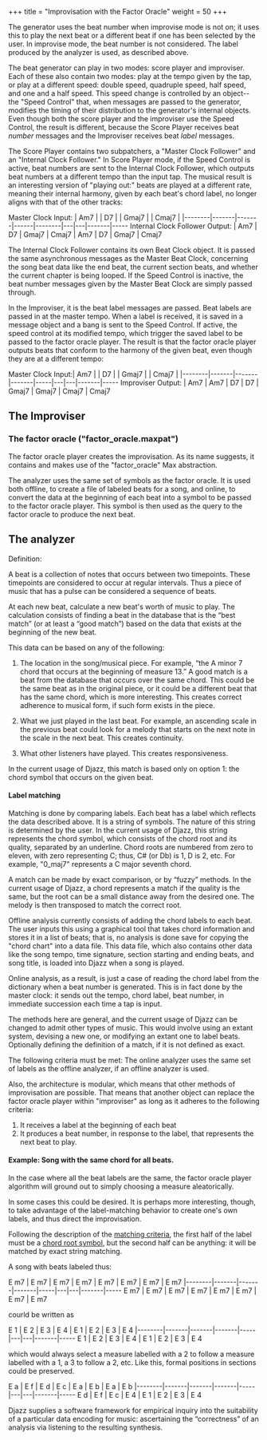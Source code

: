 +++
title = "Improvisation with the Factor Oracle"
weight = 50
+++

The generator uses the beat number when improvise mode is not on; it uses this to play the next beat or a different beat if one has been selected by the user.  In improvise mode, the beat number is not considered. The label produced by the analyzer is used, as described above.

The beat generator can play in two modes: score player and improviser. Each of these also contain two modes: play at the tempo given by the tap,
or play at a different speed: double speed, quadruple speed, half speed, and one and a half speed.  This speed change is controlled 
by an object--the "Speed Control" that, when messages are passed to the generator, modifies the timing of their distribution to the generator's internal objects.
Even though both the score player and the improviser use the Speed Control, the result is different, because the Score Player receives
beat _number_ messages and the Improviser receives beat _label_ messages.

The Score Player contains two subpatchers, a "Master Clock Follower" and an "Internal Clock Follower." In Score Player mode,
if the Speed Control is active, beat numbers are sent to the Internal Clock Follower, which outputs beat numbers at a different tempo than
the input tap. The musical result is an interesting version of "playing out:" beats are played at a different rate, meaning their
internal harmony, given by each beat's chord label, no longer aligns with that of the other tracks:

Master Clock Input:				| Am7    |       | D7    |       | Gmaj7   |   | Cmaj7 |
|--------|-------|-------|------|--------|---|---|-------|-----
Internal Clock Follower Output: | Am7    | D7    | Gmaj7 | Cmaj7 | Am7    | D7 | Gmaj7 | Cmaj7 

The Internal Clock Follower contains its own Beat Clock object. It is passed the same asynchronous messages as the Master Beat Clock,
concerning the song beat data like the end beat, the current section beats, and whether the current chapter is being looped.
If the Speed Control is inactive, the beat number messages given by the Master Beat Clock are simply passed through.

In the Improviser, it is the beat label messages are passed. Beat labels are passed in at the master tempo. When a label is received, it is saved in
a message object and a bang is sent to the Speed Control. If active, the speed control at its modified tempo, which trigger the saved 
label to be passed to the factor oracle player. The result is that the factor oracle player outputs beats that conform to 
the harmony of the given beat, even though they are at a different tempo:

Master Clock Input:| Am7    |       | D7    |       | Gmaj7   |   | Cmaj7 |
|--------|-------|-------|-------|-----|---|---|-------|-----
Improviser Output: | Am7    | Am7    | D7 | D7 | Gmaj7 | Gmaj7 | Cmaj7 | Cmaj7 


## The Improviser

### The factor oracle ("factor_oracle.maxpat")

The factor oracle player creates the improvisation. As its name suggests, it contains and makes use of the "factor_oracle" Max abstraction. 

The analyzer uses the same set of symbols as the factor oracle. It is used both offline, to create a file of labeled beats for a song, and online, to convert the data at the beginning of each beat into a symbol to be passed to the factor oracle player. 
This symbol is then used as the query to the factor oracle to produce the next beat.

## The analyzer



Definition:

A beat is a collection of notes that occurs between two timepoints. These timepoints are considered to occur at regular intervals. 
Thus a piece of music that has a pulse can be considered a sequence of beats.

At each new beat, calculate a new beat's worth of music to play. The calculation consists of finding a beat in the database that is the 
“best match” (or at least a “good match”) based on the data that exists at the beginning of the new beat.

This data can be based on any of the following:

1. The location in the song/musical piece.  For example, “the A minor 7 chord that occurs at the beginning 
of measure 13.”  A good match is a beat from the database that occurs over the same chord. This could be 
the same beat as in the original piece, or it could be a different 
beat that has the same chord, which is more interesting. This creates correct adherence to musical form, if such form exists in the piece.

2. What we just played in the last beat. For example, an ascending scale in the previous beat could look for a melody that starts on the next 
note in the scale in the next beat. This creates continuity.

3. What other listeners have played. This creates responsiveness.
	
In the current usage of Djazz, this match is based only on option 1: the chord symbol that occurs on the given beat. 

#### Label matching
Matching is done by 
comparing labels. Each beat has a label which reflects the data described above. It is a string of symbols. The nature of this string is 
determined by the user. In the current usage of Djazz, this string represents the chord symbol, which consists of the chord root and its 
quality, separated by an underline. Chord roots are numbered from zero to eleven, with zero representing C; thus, C# (or Db) is 1, D is 2, etc.
For example, "0_maj7" represents a C major seventh chord.


A match can be made by exact comparison, or by “fuzzy” methods. In the current usage of Djazz, a chord represents a match if the quality is 
the same, but the root can be a small distance away from the desired one. 
The melody is then transposed to match the correct root.


Offline analysis currently consists of adding the chord labels to each beat. The user inputs this using a graphical tool that takes chord
information and stores it in a list of beats; that is, no analysis is done save for copying the "chord chart" into a data file.
This data file, which also contains other data like the song tempo, time signature, section starting and ending beats, and song title, is loaded 
into Djazz when a song is played.

Online analysis, as a result, is just a case of reading the chord label from the dictionary when a beat number is generated. This is in fact done 
by the master clock: it sends out the tempo, chord label, beat number, in immediate succession each time a tap is input.

The methods here are general, and the current usage of Djazz can be changed to admit other types of music. This would involve 
using an extant system, devising a new one, or modifying an extant one to label beats. Optionally defining the definition of a 
match, if it is not defined as exact.

The following criteria must be met:
The online analyzer uses the same set of labels as the offline analyzer, if an offline analyzer is used.


Also, the architecture is modular, which means that other methods of improvisation are possible. That means that another object can replace the
factor oracle player within "improviser" as long as it adheres to the following criteria:

1. It receives a label at the beginning of each beat
2. It produces a beat number, in response to the label, that represents the next beat to play.



#### Example: Song with the same chord for all beats.


In the case where all the beat labels are the same, the factor oracle player algorithm will ground out to simply choosing a measure aleatorically.

In some cases this could be desired. It is perhaps more interesting, though, to take advantage of the label-matching behavior to create one's own labels, and thus direct the improvisation.

Following the description of the [matching criteria](#label-matching), the first half of the label must be a [chord root symbol](), but the second half can be anything: it will be matched by exact string matching.

A song with beats labeled thus:


E m7 | E m7 | E m7 | E m7 | E m7 | E m7 | E m7 | E m7 
|--------|-------|-------|-------|-----|---|---|-------|-----
E m7 | E m7 | E m7 | E m7 | E m7 | E m7 | E m7 | E m7 


courld be written as

E 1 | E 2 | E 3 | E 4 | E 1 | E 2 | E 3 | E 4 
|--------|-------|-------|-------|-----|---|---|-------|-----
E 1 | E 2 | E 3 | E 4 | E 1 | E 2 | E 3 | E 4 

which would always select a measure labelled with a 2 to follow a measure labelled with a 1, a 3 to follow a 2, etc. Like this, formal positions in sections could be preserved.


E a | E f | E d | E c | E a | E b | E a | E b 
|--------|-------|-------|-------|-----|---|---|-------|-----
E d | E f | E c | E 4 | E 1 | E 2 | E 3 | E 4 






Djazz supplies a software framework for empirical inquiry into the suitability of a particular data encoding for music:
 ascertaining the “correctness” of an analysis via listening to the resulting synthesis. 
 





  






